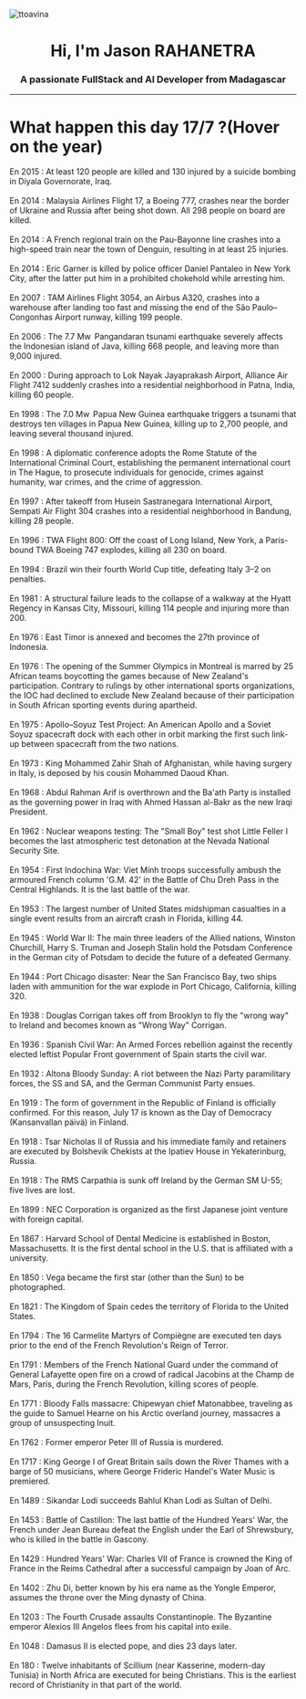 
<p align="left"> <img src="https://komarev.com/ghpvc/?username=ttoavina&label=Profile%20views&color=0e75b6&style=flat" alt="ttoavina" /> </p>
<h1 align="center">Hi, I'm Jason RAHANETRA</h1>
<h3 align="center">A passionate FullStack and AI Developer from Madagascar</h3>
    
<hr/>
<h1> What happen this day 17/7 ?(Hover on the year)</h1>

En 2015 : At least 120 people are killed and 130 injured by a suicide bombing in Diyala Governorate, Iraq.
<br/><br/>
En 2014 : Malaysia Airlines Flight 17, a Boeing 777, crashes near the border of Ukraine and Russia after being shot down. All 298 people on board are killed.
<br/><br/>
En 2014 : A French regional train on the Pau-Bayonne line crashes into a high-speed train near the town of Denguin, resulting in at least 25 injuries.
<br/><br/>
En 2014 : Eric Garner is killed by police officer Daniel Pantaleo in New York City, after the latter put him in a prohibited chokehold while arresting him.
<br/><br/>
En 2007 : TAM Airlines Flight 3054, an Airbus A320, crashes into a warehouse after landing too fast and missing the end of the São Paulo–Congonhas Airport runway, killing 199 people.
<br/><br/>
En 2006 : The 7.7 Mw  Pangandaran tsunami earthquake severely affects the Indonesian island of Java, killing 668 people, and leaving more than 9,000 injured.
<br/><br/>
En 2000 : During approach to Lok Nayak Jayaprakash Airport, Alliance Air Flight 7412 suddenly crashes into a residential neighborhood in Patna, India, killing 60 people.
<br/><br/>
En 1998 : The 7.0 Mw  Papua New Guinea earthquake triggers a tsunami that destroys ten villages in Papua New Guinea, killing up to 2,700 people, and leaving several thousand injured.
<br/><br/>
En 1998 : A diplomatic conference adopts the Rome Statute of the International Criminal Court, establishing the permanent international court in The Hague, to prosecute individuals for genocide, crimes against humanity, war crimes, and the crime of aggression.
<br/><br/>
En 1997 : After takeoff from Husein Sastranegara International Airport, Sempati Air Flight 304 crashes into a residential neighborhood in Bandung, killing 28 people.
<br/><br/>
En 1996 : TWA Flight 800: Off the coast of Long Island, New York, a Paris-bound TWA Boeing 747 explodes, killing all 230 on board.
<br/><br/>
En 1994 : Brazil win their fourth World Cup title, defeating Italy 3–2 on penalties.
<br/><br/>
En 1981 : A structural failure leads to the collapse of a walkway at the Hyatt Regency in Kansas City, Missouri, killing 114 people and injuring more than 200.
<br/><br/>
En 1976 : East Timor is annexed and becomes the 27th province of Indonesia.
<br/><br/>
En 1976 : The opening of the Summer Olympics in Montreal is marred by 25 African teams boycotting the games because of New Zealand's participation. Contrary to rulings by other international sports organizations, the IOC had declined to exclude New Zealand because of their participation in South African sporting events during apartheid.
<br/><br/>
En 1975 : Apollo–Soyuz Test Project: An American Apollo and a Soviet Soyuz spacecraft dock with each other in orbit marking the first such link-up between spacecraft from the two nations.
<br/><br/>
En 1973 : King Mohammed Zahir Shah of Afghanistan, while having surgery in Italy, is deposed by his cousin Mohammed Daoud Khan.
<br/><br/>
En 1968 : Abdul Rahman Arif is overthrown and the Ba'ath Party is installed as the governing power in Iraq with Ahmed Hassan al-Bakr as the new Iraqi President.
<br/><br/>
En 1962 : Nuclear weapons testing: The "Small Boy" test shot Little Feller I becomes the last atmospheric test detonation at the Nevada National Security Site.
<br/><br/>
En 1954 : First Indochina War: Viet Minh troops successfully ambush the armoured French column 'G.M. 42' in the Battle of Chu Dreh Pass in the Central Highlands. It is the last battle of the war.
<br/><br/>
En 1953 : The largest number of United States midshipman casualties in a single event results from an aircraft crash in Florida, killing 44.
<br/><br/>
En 1945 : World War II: The main three leaders of the Allied nations, Winston Churchill, Harry S. Truman and Joseph Stalin hold the Potsdam Conference in the German city of Potsdam to decide the future of a defeated Germany.
<br/><br/>
En 1944 : Port Chicago disaster: Near the San Francisco Bay, two ships laden with ammunition for the war explode in Port Chicago, California, killing 320.
<br/><br/>
En 1938 : Douglas Corrigan takes off from Brooklyn to fly the "wrong way" to Ireland and becomes known as "Wrong Way" Corrigan.
<br/><br/>
En 1936 : Spanish Civil War: An Armed Forces rebellion against the recently elected leftist Popular Front government of Spain starts the civil war.
<br/><br/>
En 1932 : Altona Bloody Sunday: A riot between the Nazi Party paramilitary forces, the SS and SA, and the German Communist Party ensues.
<br/><br/>
En 1919 : The form of government in the Republic of Finland is officially confirmed. For this reason, July 17 is known as the Day of Democracy (Kansanvallan päivä) in Finland.
<br/><br/>
En 1918 : Tsar Nicholas II of Russia and his immediate family and retainers are executed by Bolshevik Chekists at the Ipatiev House in Yekaterinburg, Russia.
<br/><br/>
En 1918 : The RMS Carpathia is sunk off Ireland by the German SM U-55; five lives are lost.
<br/><br/>
En 1899 : NEC Corporation is organized as the first Japanese joint venture with foreign capital.
<br/><br/>
En 1867 : Harvard School of Dental Medicine is established in Boston, Massachusetts. It is the first dental school in the U.S. that is affiliated with a university.
<br/><br/>
En 1850 : Vega became the first star (other than the Sun) to be photographed.
<br/><br/>
En 1821 : The Kingdom of Spain cedes the territory of Florida to the United States.
<br/><br/>
En 1794 : The 16 Carmelite Martyrs of Compiègne are executed ten days prior to the end of the French Revolution's Reign of Terror.
<br/><br/>
En 1791 : Members of the French National Guard under the command of General Lafayette open fire on a crowd of radical Jacobins at the Champ de Mars, Paris, during the French Revolution, killing scores of people.
<br/><br/>
En 1771 : Bloody Falls massacre: Chipewyan chief Matonabbee, traveling as the guide to Samuel Hearne on his Arctic overland journey, massacres a group of unsuspecting Inuit.
<br/><br/>
En 1762 : Former emperor Peter III of Russia is murdered.
<br/><br/>
En 1717 : King George I of Great Britain sails down the River Thames with a barge of 50 musicians, where George Frideric Handel's Water Music is premiered.
<br/><br/>
En 1489 : Sikandar Lodi succeeds Bahlul Khan Lodi as Sultan of Delhi.
<br/><br/>
En 1453 : Battle of Castillon: The last battle of the Hundred Years' War, the French under Jean Bureau defeat the English under the Earl of Shrewsbury, who is killed in the battle in Gascony.
<br/><br/>
En 1429 : Hundred Years' War: Charles VII of France is crowned the King of France in the Reims Cathedral after a successful campaign by Joan of Arc.
<br/><br/>
En 1402 : Zhu Di, better known by his era name as the Yongle Emperor, assumes the throne over the Ming dynasty of China.
<br/><br/>
En 1203 : The Fourth Crusade assaults Constantinople. The Byzantine emperor Alexios III Angelos flees from his capital into exile.
<br/><br/>
En 1048 : Damasus II is elected pope, and dies 23 days later.
<br/><br/>
En 180 : Twelve inhabitants of Scillium (near Kasserine, modern-day Tunisia) in North Africa are executed for being Christians. This is the earliest record of Christianity in that part of the world.
<br/><br/>
